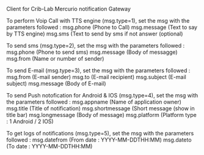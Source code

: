 Client for Crib-Lab Mercurio notification Gateway


To perform Voip Call with TTS engine (msg.type=1), set the msg with the parameters followed : 
msg.phone	(Phone to Call)
msg.message	(Text to say by TTS engine)
msg.sms	(Text to send by sms if not answer (optional)

To send sms (msg.type=2), set the msg with the parameters followed : 
msg.phone	(Phone to send sms)
msg.message	(Body of messagge)
msg.from	(Name or number of sender)

To send E-mail (msg.type=3), set the msg with the parameters followed : 
msg.from	(E-mail sender)
msg.to	(E-mail recipient)
msg.subject	(E-mail subject)
msg.message	(Body of E-mail)

To send Push notofication for Android & IOS (msg.type=4), set the msg with the parameters followed : 
msg.appname	(Name of application owner)
msg.title	(Title of notification)
msg.shortmessage	(Short message (show in title bar)
msg.longmessage	(Body of message)
msg.platform	(Platform type : 1 Android / 2 IOS)

To get logs of notifications (msg.type=5), set the msg with the parameters followed : 
msg.datefrom	(From date : YYYY-MM-DDTHH:MM)
msg.dateto	(To date : YYYY-MM-DDTHH:MM)
